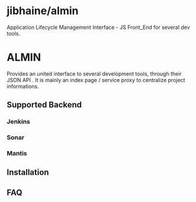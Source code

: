 jibhaine/almin
========

Application Lifecycle Management Interface - JS Front_End for several dev tools.

# ALMIN

Provides an united interface to several development tools, through their JSON API  .
It is mainly an index page / service proxy to centralize project informations.

## Supported Backend


### Jenkins


### Sonar


### Mantis


## Installation


## FAQ

